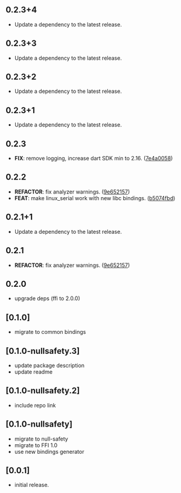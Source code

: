 ## 0.2.3+4

 - Update a dependency to the latest release.

## 0.2.3+3

 - Update a dependency to the latest release.

## 0.2.3+2

 - Update a dependency to the latest release.

## 0.2.3+1

 - Update a dependency to the latest release.

## 0.2.3

 - **FIX**: remove logging, increase dart SDK min to 2.16. ([7e4a0058](https://github.com/ardera/flutter_packages/commit/7e4a0058ba8e58b2715d54a6cf62179467a7b4e0))

## 0.2.2

 - **REFACTOR**: fix analyzer warnings. ([9e652157](https://github.com/ardera/flutter_packages/commit/9e652157b62b64c080f492715fda83e9b63533bd))
 - **FEAT**: make linux_serial work with new libc bindings. ([b5074fbd](https://github.com/ardera/flutter_packages/commit/b5074fbd24e7e04f408a1c13b7c8e5cba7735ec7))

## 0.2.1+1

 - Update a dependency to the latest release.

## 0.2.1

 - **REFACTOR**: fix analyzer warnings. ([9e652157](https://github.com/ardera/flutter_packages/commit/9e652157b62b64c080f492715fda83e9b63533bd))

## 0.2.0

 - upgrade deps (ffi to 2.0.0)

## [0.1.0]

* migrate to common bindings

## [0.1.0-nullsafety.3]

* update package description
* update readme

## [0.1.0-nullsafety.2]

* include repo link

## [0.1.0-nullsafety]

* migrate to null-safety
* migrate to FFI 1.0
* use new bindings generator

## [0.0.1]

* initial release.
